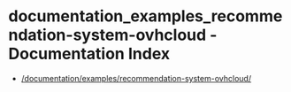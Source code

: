# documentation_examples_recommendation-system-ovhcloud - Documentation Index

- [/documentation/examples/recommendation-system-ovhcloud/](./_documentation_examples_recommendation-system-ovhcloud_.md)
